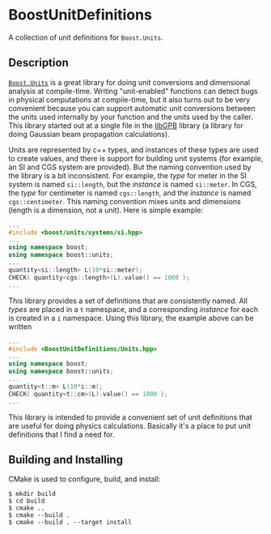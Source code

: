 # BoostUnitDefinitions

A collection of unit definitions for `Boost.Units`.

## Description

[`Boost.Units`](https://www.boost.org/doc/libs/1_72_0/doc/html/boost_units.html) is a great library for doing unit conversions
and dimensional analysis at compile-time. Writing "unit-enabled" functions can detect bugs in physical computations at compile-time,
but it also turns out to be very convenient because you can support automatic unit conversions between the units used internally by
your function and the units used by the caller. This library started out at a single file
in the [libGPB](https://github.com/CD3/libGBP) library (a library for doing Gaussian beam propagation calculations).

Units are represented by c++ types, and instances of these types are used to create
values, and there is support for building unit systems (for example, an SI 
and CGS system are provided).  But the naming convention used by the library is
a bit inconsistent. For example, the *type* for meter in the SI system is named `si::length`,
but the *instance* is named `si::meter`. In CGS, the *type* for centimeter is
named `cgs::length`, and the *instance* is named `cgs::centimeter`. This naming convention
mixes units and dimensions (length is a dimension, not a unit). Here is simple example:
```cpp
...
#include <boost/units/systems/si.hpp>
...
using namespace boost;
using namespace boost::units;
...
quantity<si::length> L(10*si::meter);
CHECK( quantity<cgs::length>(L).value() == 1000 );
...
```
This library provides a set of definitions that are consistently named. All *types* are
placed in a `t` namespace, and a corresponding *instance* for each is created in a `i`
namespace. Using this library, the example above can be written
```cpp
...
#include <BoostUnitDefinitions/Units.hpp>
...
using namespace boost;
using namespace boost::units;
...
quantity<t::m> L(10*i::m);
CHECK( quantity<t::cm>(L).value() == 1000 );
...
```
This library is intended to provide a convenient set of unit definitions that are useful
for doing physics calculations. Basically it's a place to put unit definitions that I
find a need for.

## Building and Installing

CMake is used to configure, build, and install:

```
$ mkdir build
$ cd build
$ cmake ..
$ cmake --build .
$ cmake --build . --target install
```
